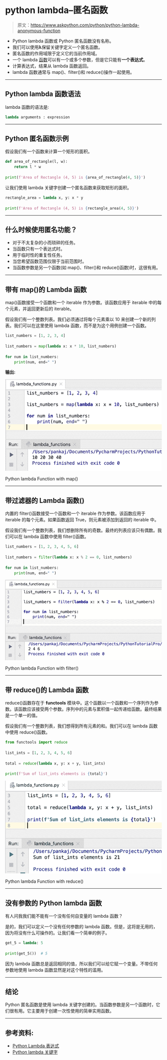 # python lambda–匿名函数

> 原文：<https://www.askpython.com/python/python-lambda-anonymous-function>

*   Python lambda 函数或 Python 匿名函数没有名称。
*   我们可以使用**λ**保留关键字定义一个匿名函数。
*   匿名函数的作用域限于定义它的当前作用域。
*   一个 lambda [函数](https://www.askpython.com/python/python-functions)可以有一个或多个参数，但是它只能有**一个表达式**。
*   计算表达式，结果从 lambda 函数返回。
*   lambda 函数通常与 map()、filter()和 reduce()操作一起使用。

* * *

## Python lambda 函数语法

lambda 函数的语法是:

```py
lambda arguments : expression

```

* * *

## Python 匿名函数示例

假设我们有一个函数来计算一个矩形的面积。

```py
def area_of_rectangle(l, w):
    return l * w

print(f'Area of Rectangle (4, 5) is {area_of_rectangle(4, 5)}')

```

让我们使用 lambda 关键字创建一个匿名函数来获取矩形的面积。

```py
rectangle_area = lambda x, y: x * y

print(f'Area of Rectangle (4, 5) is {rectangle_area(4, 5)}')

```

* * *

## 什么时候使用匿名功能？

*   对于不太复杂的小而琐碎的任务。
*   当函数只有一个表达式时。
*   用于临时性的重复性任务。
*   当您希望函数范围仅限于当前范围时。
*   当函数参数是另一个函数(如 map()、filter()和 reduce()函数)时，这很有用。

* * *

## 带有 map()的 Lambda 函数

map()函数接受一个函数和一个 iterable 作为参数。该函数应用于 iterable 中的每个元素，并返回更新后的 iterable。

假设我们有一个整数列表。我们必须通过将每个元素乘以 10 来创建一个新的列表。我们可以在这里使用 lambda 函数，而不是为这个用例创建一个函数。

```py
list_numbers = [1, 2, 3, 4]

list_numbers = map(lambda x: x * 10, list_numbers)

for num in list_numbers:
    print(num, end=" ")

```

**输出:**

![Python Lambda Function With Map](img/41303a9986ab26a8bbdd1bbbc9efe5fc.png)

Python lambda Function with map()

* * *

## 带过滤器的 Lambda 函数()

内置的 filter()函数接受一个函数和一个 iterable 作为参数。该函数应用于 iterable 的每个元素。如果函数返回 True，则元素被添加到返回的 iterable 中。

假设我们有一个整数列表，我们想删除所有的奇数。最终的列表应该只有偶数。我们可以在 lambda 函数中使用 filter()函数。

```py
list_numbers = [1, 2, 3, 4, 5, 6]

list_numbers = filter(lambda x: x % 2 == 0, list_numbers)

for num in list_numbers:
    print(num, end=" ")

```

![Python Lambda Function With Filter](img/63057e4d996a4cb915d5794ddc9ae2be.png)

Python lambda Function with filter()

* * *

## 带 reduce()的 Lambda 函数

reduce()函数存在于 **functools** 模块中。这个函数以一个函数和一个序列作为参数。该函数应该接受两个参数。序列中的元素与累积值一起传递给函数。最终结果是一个单一的值。

假设我们有一个整数列表，我们想得到所有元素的和。我们可以在 lambda 函数中使用 reduce()函数。

```py
from functools import reduce

list_ints = [1, 2, 3, 4, 5, 6]

total = reduce(lambda x, y: x + y, list_ints)

print(f'Sum of list_ints elements is {total}')

```

![Python Lambda Function With Reduce](img/2b5fb85836e69404064aefa803983063.png)

Python lambda Function with reduce()

* * *

## 没有参数的 Python lambda 函数

有人问我我们能不能有一个没有任何自变量的 lambda 函数？

是的，我们可以定义一个没有任何参数的 lambda 函数。但是，这将是无用的，因为将没有什么可操作的。让我们看一个简单的例子。

```py
get_5 = lambda: 5

print(get_5())  # 5

```

因为 lambda 函数总是返回相同的值，所以我们可以给它赋一个变量。不带任何参数地使用 lambda 函数显然是对这个特性的滥用。

* * *

## 结论

Python 匿名函数是使用 lambda 关键字创建的。当函数参数是另一个函数时，它们很有用。它主要用于创建一次性使用的简单实用函数。

* * *

## 参考资料:

*   [Python Lambda 表达式](https://docs.python.org/3/tutorial/controlflow.html#lambda-expressions)
*   [Python lambda 关键字](https://docs.python.org/3/reference/expressions.html#lambda)
